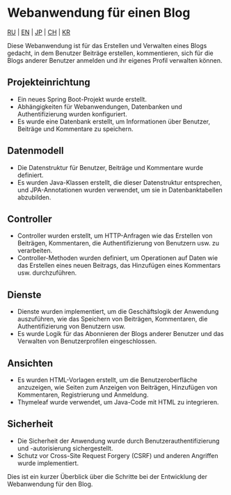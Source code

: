 # Webanwendung für einen Blog

[RU](../README.md) | [EN](README_EN.MD) | [JP](README_JP.MD) | [CH](README_CH.MD) | [KR](README_KR.MD)

Diese Webanwendung ist für das Erstellen und Verwalten eines Blogs gedacht, in dem Benutzer Beiträge erstellen, kommentieren, sich für die Blogs anderer Benutzer anmelden und ihr eigenes Profil verwalten können.

## Projekteinrichtung

- Ein neues Spring Boot-Projekt wurde erstellt.
- Abhängigkeiten für Webanwendungen, Datenbanken und Authentifizierung wurden konfiguriert.
- Es wurde eine Datenbank erstellt, um Informationen über Benutzer, Beiträge und Kommentare zu speichern.

## Datenmodell

- Die Datenstruktur für Benutzer, Beiträge und Kommentare wurde definiert.
- Es wurden Java-Klassen erstellt, die dieser Datenstruktur entsprechen, und JPA-Annotationen wurden verwendet, um sie in Datenbanktabellen abzubilden.

## Controller

- Controller wurden erstellt, um HTTP-Anfragen wie das Erstellen von Beiträgen, Kommentaren, die Authentifizierung von Benutzern usw. zu verarbeiten.
- Controller-Methoden wurden definiert, um Operationen auf Daten wie das Erstellen eines neuen Beitrags, das Hinzufügen eines Kommentars usw. durchzuführen.

## Dienste

- Dienste wurden implementiert, um die Geschäftslogik der Anwendung auszuführen, wie das Speichern von Beiträgen, Kommentaren, die Authentifizierung von Benutzern usw.
- Es wurde Logik für das Abonnieren der Blogs anderer Benutzer und das Verwalten von Benutzerprofilen eingeschlossen.

## Ansichten

- Es wurden HTML-Vorlagen erstellt, um die Benutzeroberfläche anzuzeigen, wie Seiten zum Anzeigen von Beiträgen, Hinzufügen von Kommentaren, Registrierung und Anmeldung.
- Thymeleaf wurde verwendet, um Java-Code mit HTML zu integrieren.

## Sicherheit

- Die Sicherheit der Anwendung wurde durch Benutzerauthentifizierung und -autorisierung sichergestellt.
- Schutz vor Cross-Site Request Forgery (CSRF) und anderen Angriffen wurde implementiert.

Dies ist ein kurzer Überblick über die Schritte bei der Entwicklung der Webanwendung für den Blog.
